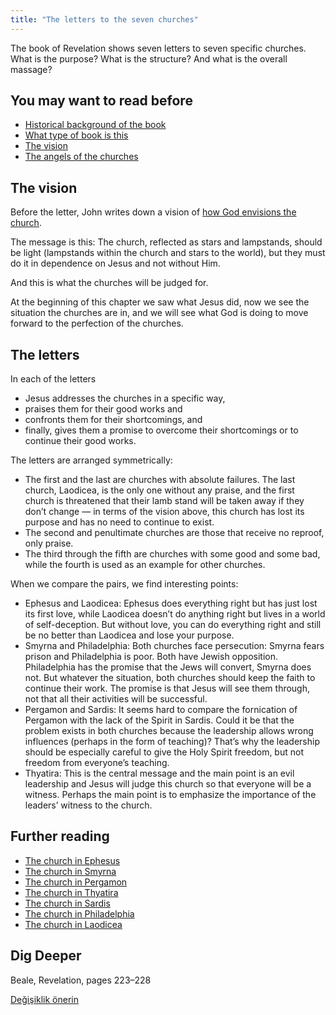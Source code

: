 ```yaml
---
title: "The letters to the seven churches"
---
```



The book of Revelation shows seven letters to seven specific churches. What is the purpose? What is the structure? And what is the overall massage?


## You may want to read before

<a name="4e37"></a>
- [Historical background of the book](../../../../background/history/expl/pax-romana-key-to-understand-the-book-of-revelation)
- [What type of book is this](../../../../background/literature/expl/the-book-of-revelation-how-to-read-it)
- [The vision](../../../../content/letters/expl/the-vision)
- [The angels of the churches](../../../../content/letters/expl/the-angel-of-the-churches)



## The vision

<a name="4c46"></a>
Before the letter, John writes down a vision of [how God envisions the church](../../../../content/letters/expl/the-vision).

The message is this: The church, reflected as stars and lampstands, should be light (lampstands within the church and stars to the world), but they must do it in dependence on Jesus and not without Him.

And this is what the churches will be judged for.

At the beginning of this chapter we saw what Jesus did, now we see the situation the churches are in, and we will see what God is doing to move forward to the perfection of the churches.


## The letters

<a name="4b58"></a>
In each of the letters

- Jesus addresses the churches in a specific way,
- praises them for their good works and
- confronts them for their shortcomings, and
- finally, gives them a promise to overcome their shortcomings or to continue their good works.


The letters are arranged symmetrically:

- The first and the last are churches with absolute failures. The last church, Laodicea, is the only one without any praise, and the first church is threatened that their lamb stand will be taken away if they don’t change — in terms of the vision above, this church has lost its purpose and has no need to continue to exist.
- The second and penultimate churches are those that receive no reproof, only praise.
- The third through the fifth are churches with some good and some bad, while the fourth is used as an example for other churches.


When we compare the pairs, we find interesting points:

- Ephesus and Laodicea: Ephesus does everything right but has just lost its first love, while Laodicea doesn’t do anything right but lives in a world of self-deception. But without love, you can do everything right and still be no better than Laodicea and lose your purpose.
- Smyrna and Philadelphia: Both churches face persecution: Smyrna fears prison and Philadelphia is poor. Both have Jewish opposition. Philadelphia has the promise that the Jews will convert, Smyrna does not. But whatever the situation, both churches should keep the faith to continue their work. The promise is that Jesus will see them through, not that all their activities will be successful.
- Pergamon and Sardis: It seems hard to compare the fornication of Pergamon with the lack of the Spirit in Sardis. Could it be that the problem exists in both churches because the leadership allows wrong influences (perhaps in the form of teaching)? That’s why the leadership should be especially careful to give the Holy Spirit freedom, but not freedom from everyone’s teaching.
- Thyatira: This is the central message and the main point is an evil leadership and Jesus will judge this church so that everyone will be a witness. Perhaps the main point is to emphasize the importance of the leaders’ witness to the church.



## Further reading

<a name="ccde"></a>
- [The church in Ephesus](../../../../content/letters/expl/the-letter-to-the-church-in-ephesus)
- [The church in Smyrna](../../../../content/letters/expl/the-letter-to-the-church-in-smyrna)
- [The church in Pergamon](../../../../content/letters/expl/the-letter-to-the-church-in-pergamon)
- [The church in Thyatira](../../../../content/letters/expl/the-letter-to-the-church-in-thyatira)
- [The church in Sardis](../../../../content/letters/expl/the-letter-to-the-church-in-sardis)
- [The church in Philadelphia](../../../../content/letters/expl/the-letter-to-the-church-in-philadelphia)
- [The church in Laodicea](../../../../content/letters/expl/the-letter-to-the-church-in-laodicea)



## Dig Deeper

<a name="174f"></a>
Beale, Revelation, pages 223–228






[Değişiklik önerin](https://github.com/revelation-today/revelation-today/blob/main/exampleSite/content/docs/content/letters/expl/the-letters-to-the-seven-churches.md)
